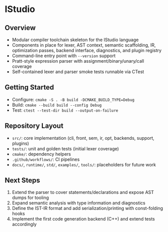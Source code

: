 # IStudio

## Overview
- Modular compiler toolchain skeleton for the IStudio language
- Components in place for lexer, AST context, semantic scaffolding, IR, optimization passes, backend interface, diagnostics, and plugin registry
- Command-line entry point with `--version` support
- Pratt-style expression parser with assignment/binary/unary/call coverage
- Self-contained lexer and parser smoke tests runnable via CTest

## Getting Started
- Configure: `cmake -S . -B build -DCMAKE_BUILD_TYPE=Debug`
- Build: `cmake --build build --config Debug`
- Test: `ctest --test-dir build --output-on-failure`

## Repository Layout
- `src/`: core implementation (cli, front, sem, ir, opt, backends, support, plugins)
- `tests/`: unit and golden tests (initial lexer coverage)
- `cmake/`: dependency helpers
- `.github/workflows/`: CI pipelines
- `docs/`, `runtime/`, `std/`, `examples/`, `tools/`: placeholders for future work

## Next Steps
1. Extend the parser to cover statements/declarations and expose AST dumps for tooling
2. Expand semantic analysis with type information and diagnostics
3. Define the IST-IR format and add serialization/printing with const-folding hooks
4. Implement the first code generation backend (C++) and extend tests accordingly
